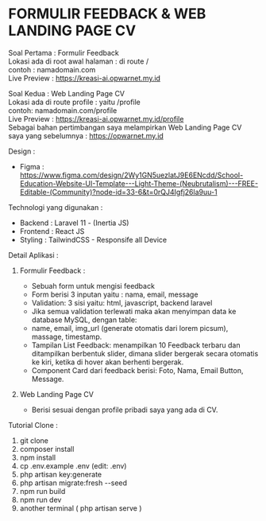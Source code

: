 # FORMULIR FEEDBACK & WEB LANDING PAGE CV

Soal Pertama : Formulir Feedback</br>
Lokasi ada di root awal halaman : di route /</br>
contoh : namadomain.com</br>
Live Preview : https://kreasi-ai.opwarnet.my.id


Soal Kedua : Web Landing Page CV</br>
Lokasi ada di route profile : yaitu /profile</br>
contoh: namadomain.com/profile</br>
Live Preview : https://kreasi-ai.opwarnet.my.id/profile </br>
Sebagai bahan pertimbangan saya melampirkan Web Landing Page CV saya yang sebelumnya : https://opwarnet.my.id

Design :
- Figma : https://www.figma.com/design/2Wy1GN5uezlatJ9E6ENcdd/School-Education-Website-UI-Template---Light-Theme-(Neubrutalism)---FREE-Editable-(Community)?node-id=33-6&t=0rQJ4Igfj26la9uu-1

Technologi yang digunakan :
- Backend : Laravel 11 - (Inertia JS)
- Frontend : React JS
- Styling : TailwindCSS - Responsife all Device

Detail Aplikasi : 
1. Formulir Feedback :
   - Sebuah form untuk mengisi feedback
   - Form berisi 3 inputan yaitu : nama, email, message
   - Validation: 3 sisi yaitu: html, javascript, backend laravel
   - Jika semua validation terlewati maka akan menyimpan data ke database MySQL, dengan table:
   - name, email, img_url (generate otomatis dari lorem picsum), massage, timestamp.
   - Tampilan List Feedback: menampilkan 10 Feedback terbaru dan ditampilkan berbentuk slider, dimana slider bergerak secara otomatis ke kiri, ketika di hover akan berhenti bergerak.
   - Component Card dari feedback berisi: Foto, Nama, Email Button, Message.
     
2. Web Landing Page CV
   - Berisi sesuai dengan profile pribadi saya yang ada di CV.


Tutorial Clone :
1. git clone
2. composer install
3. npm install
4. cp .env.example .env (edit: .env)
5. php artisan key:generate
6. php artisan migrate:fresh --seed
7. npm run build
8. npm run dev
9. another terminal ( php artisan serve )
